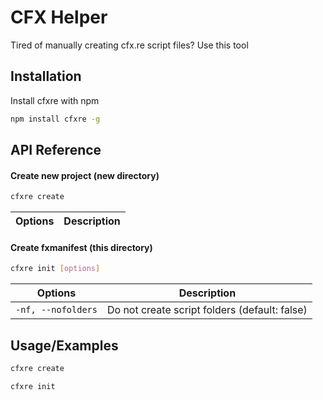 
# CFX Helper

Tired of manually creating cfx.re script files? Use this tool






## Installation

Install cfxre with npm

```bash
npm install cfxre -g
```
## API Reference

#### Create new project (new directory)

```bash
cfxre create
```

| Options | Description |
| ------------- | ------------- |




#### Create fxmanifest (this directory)

```bash
cfxre init [options]
```

| Options | Description |
| ------------- | ------------- |
| `-nf, --nofolders` |  Do not create script folders (default: false) |




## Usage/Examples

```bash
cfxre create

cfxre init
```

